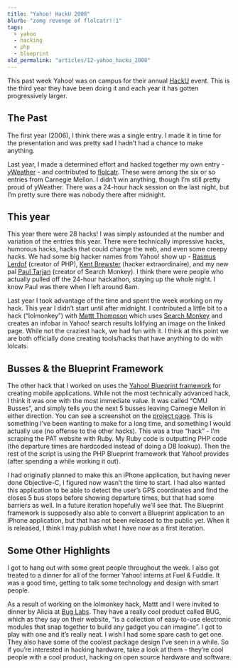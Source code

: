 ```yaml
---
title: "Yahoo! HackU 2008"
blurb: "zomg revenge of flolcatr!!1"
tags:
  - yahoo
  - hacking
  - php
  - blueprint
old_permalink: "articles/12-yahoo_hacku_2008"
---
```


This past week Yahoo! was on campus for their annual [HackU](http://developer.yahoo.com/hacku/) event. This is the third year they have been doing it and each year it has gotten progressively larger.

## The Past

The first year (2006), I think there was a single entry. I made it in time for the presentation and was pretty sad I hadn’t had a chance to make anything.

Last year, I made a determined effort and hacked together my own entry - [yWeather](http://playground.zpao.com/yweather) - and contributed to [flolcatr](http://flolcatr.com). These were among the six or so entries from Carnegie Mellon. I didn’t win anything, though I’m still pretty proud of yWeather. There was a 24-hour hack session on the last night, but I’m pretty sure there was nobody there after midnight.

## This year

This year there were 28 hacks! I was simply astounded at the number and variation of the entries this year. There were technically impressive hacks, humorous hacks, hacks that could change the web, and even some creepy hacks. We had some big hacker names from Yahoo! show up - [Rasmus Lerdof](http://lerdorf.com/) (creator of PHP), [Kent Brewster](http://kentbrewster.com/) (hacker extraordinaire), and my new pal [Paul Tarjan](http://paulisageek.com/) (creator of Search Monkey). I think there were people who actually pulled off the 24-hour hackathon, staying up the whole night. I know Paul was there when I left around 6am.

Last year I took advantage of the time and spent the week working on my hack. This year I didn’t start until after midnight. I contributed a little bit to a hack (“lolmonkey”) with [Mattt Thompson](http://matttthompson.com/) which uses [Search Monkey](http://developer.yahoo.com/searchmonkey/) and creates an infobar in Yahoo! search results lolifying an image on the linked page. While not the craziest hack, we had fun with it. I think at this point we are both officially done creating tools/hacks that have anything to do with lolcats.

## Busses & the Blueprint Framework

The other hack that I worked on uses the [Yahoo! Blueprint framework](http://mobile.yahoo.com/developers/roadmap) for creating mobile applications. While not the most technically advanced hack, I think it was one with the most immediate value. It was called “CMU Busses”, and simply tells you the next 5 busses leaving Carnegie Mellon in either direction. You can see a screenshot on the [project page](http://playground.zpao.com/bp_busses). This is something I’ve been wanting to make for a long time, and something I would actually use (no offense to the other hacks). This was a true “hack” - I’m scraping the PAT website with Ruby. My Ruby code is outputting PHP code (the departure times are hardcoded instead of doing a DB lookup). Then the rest of the script is using the PHP Blueprint framework that Yahoo! provides (after spending a while working it out).

I had originally planned to make this an iPhone application, but having never done Objective-C, I figured now wasn’t the time to start. I had also wanted this application to be able to detect the user’s GPS coordinates and find the closes 5 bus stops before showing departure times, but that had some barriers as well. In a future iteration hopefully we’ll see that. The Blueprint framework is supposedly also able to convert a Blueprint application to an iPhone application, but that has not been released to the public yet. When it is released, I think I may publish what I have now as a first iteration.

## Some Other Highlights

I got to hang out with some great people throughout the week. I also got treated to a dinner for all of the former Yahoo! interns at Fuel & Fuddle. It was a good time, getting to talk some technology and design with smart people.

As a result of working on the lolmonkey hack, Mattt and I were invited to dinner by Alicia at [Bug Labs](http://buglabs.net). They have a really cool product called BUG, which as they say on their website, “is a collection of easy-to-use electronic modules that snap together to build any gadget you can imagine”. I got to play with one and it’s really neat. I wish I had some spare cash to get one. They also have some of the coolest package design I’ve seen in a while. So if you’re interested in hacking hardware, take a look at them - they’re cool people with a cool product, hacking on open source hardware and software.
